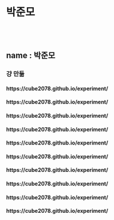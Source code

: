 
<h1>박준모</h1><br><br>
<h2> name : 박준모 </h2>
<h3> 걍 만듦</h3>
<h4>https://cube2078.github.io/experiment/</h4>
<h4>https://cube2078.github.io/experiment/</h4>
<h4>https://cube2078.github.io/experiment/</h4>
<h4>https://cube2078.github.io/experiment/</h4>
<h4>https://cube2078.github.io/experiment/</h4>
<h4>https://cube2078.github.io/experiment/</h4>
<h4>https://cube2078.github.io/experiment/</h4>
<h4>https://cube2078.github.io/experiment/</h4>
<h4>https://cube2078.github.io/experiment/</h4>
<h4>https://cube2078.github.io/experiment/</h4>
